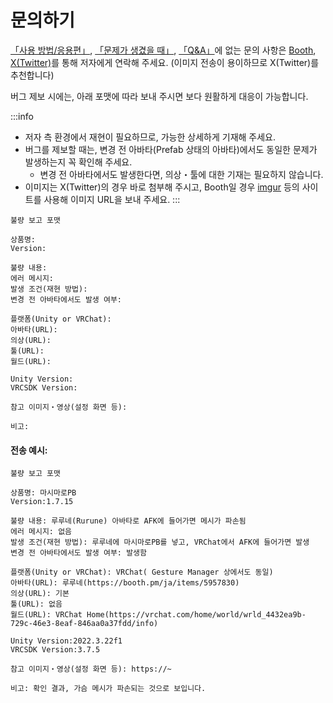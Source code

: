 
# 문의하기

[「사용 방법/응용편」](https://wataame89.github.io/documents-wataameya/marshmallowPB/howtouse/addition), [「문제가 생겼을 때」](https://wataame89.github.io/documents-wataameya/marshmallowPB/howtouse/addition), [「Q&A」](https://wataame89.github.io/documents-wataameya/marshmallowPB/qa)에 없는 문의 사항은 [Booth](https://wataame89.booth.pm), [X(Twitter)](https://twitter.com/wataameya_vr)를 통해 저자에게 연락해 주세요. (이미지 전송이 용이하므로 X(Twitter)를 추천합니다)

버그 제보 시에는, 아래 포맷에 따라 보내 주시면 보다 원활하게 대응이 가능합니다.

:::info

- 저자 측 환경에서 재현이 필요하므로, 가능한 상세하게 기재해 주세요.
- 버그를 제보할 때는, 변경 전 아바타(Prefab 상태의 아바타)에서도 동일한 문제가 발생하는지 꼭 확인해 주세요.
  - 변경 전 아바타에서도 발생한다면, 의상・툴에 대한 기재는 필요하지 않습니다.
- 이미지는 X(Twitter)의 경우 바로 첨부해 주시고, Booth일 경우 [imgur](https://imgur.com/upload) 등의 사이트를 사용해 이미지 URL을 보내 주세요.
  :::

```
불량 보고 포맷

상품명:
Version:

불량 내용:
에러 메시지:
발생 조건(재현 방법):
변경 전 아바타에서도 발생 여부:

플랫폼(Unity or VRChat):
아바타(URL):
의상(URL):
툴(URL):
월드(URL):

Unity Version:
VRCSDK Version:

참고 이미지・영상(설정 화면 등):

비고:
```

#### 전송 예시:

```
불량 보고 포맷

상품명: 마시마로PB
Version:1.7.15

불량 내용: 루루네(Rurune) 아바타로 AFK에 들어가면 메시가 파손됨
에러 메시지: 없음
발생 조건(재현 방법): 루루네에 마시마로PB를 넣고, VRChat에서 AFK에 들어가면 발생
변경 전 아바타에서도 발생 여부: 발생함

플랫폼(Unity or VRChat): VRChat( Gesture Manager 상에서도 동일)
아바타(URL): 루루네(https://booth.pm/ja/items/5957830)
의상(URL): 기본
툴(URL): 없음
월드(URL): VRChat Home(https://vrchat.com/home/world/wrld_4432ea9b-729c-46e3-8eaf-846aa0a37fdd/info)

Unity Version:2022.3.22f1
VRCSDK Version:3.7.5

참고 이미지・영상(설정 화면 등): https://~

비고: 확인 결과, 가슴 메시가 파손되는 것으로 보입니다.
```

<!-- 경미한 버그・불량 발견 시에는 [이쪽의 Googleform](https://forms.gle/DHajiroywcGEGHb98)을 이용해 주세요. -->

